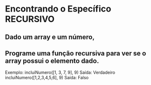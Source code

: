 # Encontrando o Específico RECURSIVO
## Dado um array e um número, 
## Programe uma função recursiva para ver se o array possui o elemento dado.


Exemplo:
incluiNumero([1, 3, 7, 9], 9)
Saída: Verdadeiro
incluiNumero([1,2,3,4,5,6], 9)
Saída: Falso
